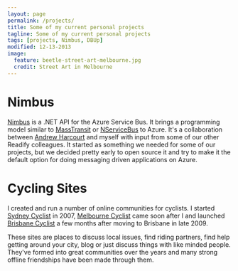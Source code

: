 ```yaml
---
layout: page
permalink: /projects/
title: Some of my current personal projects
tagline: Some of my current personal projects
tags: [projects, Nimbus, DBUp]
modified: 12-13-2013
image:
  feature: beetle-street-art-melbourne.jpg
  credit: Street Art in Melbourne
---
```


# Nimbus

[Nimbus][] is a .NET API for the Azure Service Bus. It brings a programming model similar to [MassTransit][] or [NServiceBus][] to Azure. It's a collaboration between [Andrew Harcourt][] and myself with input from some of our other Readify colleagues. It started as something we needed for some of our projects, but we decided pretty early to open source it and try to make it the default option for doing messaging driven applications on Azure.

# Cycling Sites

I created and run a number of online communities for cyclists. I started [Sydney Cyclist][] in 2007, [Melbourne Cyclist][] came soon after I and launched [Brisbane Cyclist][] a few months after moving to Brisbane in late 2009.

These sites are places to discuss local issues, find riding partners, find help getting around your city, blog or just discuss things with like minded people. They've formed into great communities over the years and many strong offline friendships have been made through them. 

  [Nimbus]: https://github.com/damianmac/nimbus
  [MassTransit]: http://masstransit-project.com/
  [NServiceBus]: http://particular.net/
  [Andrew Harcourt]: http://www.codingforfunandprofit.com/
  [Sydney Cyclist]: http://www.sydneycyclist.com/
  [Melbourne Cyclist]: http://www.melbournecyclist.com/
  [Brisbane Cyclist]: http://www.brisbanecyclist.com/
